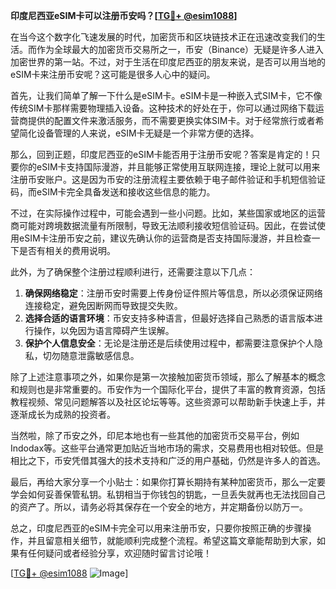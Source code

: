**印度尼西亚eSIM卡可以注册币安吗？[[TG💪+ @esim1088](https://t.me/s/esim1088)]**

在当今这个数字化飞速发展的时代，加密货币和区块链技术正在迅速改变我们的生活。而作为全球最大的加密货币交易所之一，币安（Binance）无疑是许多人进入加密世界的第一站。不过，对于生活在印度尼西亚的朋友来说，是否可以用当地的eSIM卡来注册币安呢？这可能是很多人心中的疑问。

首先，让我们简单了解一下什么是eSIM卡。eSIM卡是一种嵌入式SIM卡，它不像传统SIM卡那样需要物理插入设备。这种技术的好处在于，你可以通过网络下载运营商提供的配置文件来激活服务，而不需要更换实体SIM卡。对于经常旅行或者希望简化设备管理的人来说，eSIM卡无疑是一个非常方便的选择。

那么，回到正题，印度尼西亚的eSIM卡能否用于注册币安呢？答案是肯定的！只要你的eSIM卡支持国际漫游，并且能够正常使用互联网连接，理论上就可以用来注册币安账户。这是因为币安的注册流程主要依赖于电子邮件验证和手机短信验证码，而eSIM卡完全具备发送和接收这些信息的能力。

不过，在实际操作过程中，可能会遇到一些小问题。比如，某些国家或地区的运营商可能对跨境数据流量有所限制，导致无法顺利接收短信验证码。因此，在尝试使用eSIM卡注册币安之前，建议先确认你的运营商是否支持国际漫游，并且检查一下是否有相关的费用说明。

此外，为了确保整个注册过程顺利进行，还需要注意以下几点：

1. **确保网络稳定**：注册币安时需要上传身份证件照片等信息，所以必须保证网络连接稳定，避免因断网而导致提交失败。
2. **选择合适的语言环境**：币安支持多种语言，但最好选择自己熟悉的语言版本进行操作，以免因为语言障碍产生误解。
3. **保护个人信息安全**：无论是注册还是后续使用过程中，都需要注意保护个人隐私，切勿随意泄露敏感信息。

除了上述注意事项之外，如果你是第一次接触加密货币领域，那么了解基本的概念和规则也是非常重要的。币安作为一个国际化平台，提供了丰富的教育资源，包括教程视频、常见问题解答以及社区论坛等等。这些资源可以帮助新手快速上手，并逐渐成长为成熟的投资者。

当然啦，除了币安之外，印尼本地也有一些其他的加密货币交易平台，例如Indodax等。这些平台通常更加贴近当地市场的需求，交易费用也相对较低。但是相比之下，币安凭借其强大的技术支持和广泛的用户基础，仍然是许多人的首选。

最后，再给大家分享一个小贴士：如果你打算长期持有某种加密货币，那么一定要学会如何妥善保管私钥。私钥相当于你钱包的钥匙，一旦丢失就再也无法找回自己的资产了。所以，请务必将其保存在一个安全的地方，并定期备份以防万一。

总之，印度尼西亚的eSIM卡完全可以用来注册币安，只要你按照正确的步骤操作，并且留意相关细节，就能顺利完成整个流程。希望这篇文章能帮助到大家，如果有任何疑问或者经验分享，欢迎随时留言讨论哦！

[[TG💪+ @esim1088](https://t.me/s/esim1088) ![Image](https://i.postimg.cc/4NQfJmqS/Snipaste-2025-05-13-00-14-12.png)]